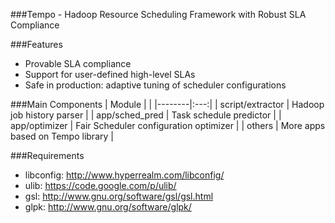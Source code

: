 ###Tempo - Hadoop Resource Scheduling Framework with Robust SLA Compliance

###Features
* Provable SLA compliance
* Support for user-defined high-level SLAs
* Safe in production: adaptive tuning of scheduler configurations

###Main Components
| Module | |
|--------|:---:|
| script/extractor | Hadoop job history parser |
| app/sched_pred | Task schedule predictor |
| app/optimizer | Fair Scheduler configuration optimizer |
| others | More apps based on Tempo library |

###Requirements
* libconfig: http://www.hyperrealm.com/libconfig/
* ulib: https://code.google.com/p/ulib/
* gsl: http://www.gnu.org/software/gsl/gsl.html
* glpk: http://www.gnu.org/software/glpk/
